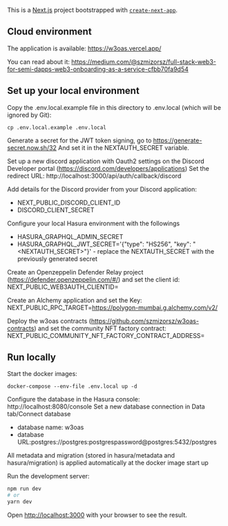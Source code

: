 This is a [Next.js](https://nextjs.org/) project bootstrapped with [`create-next-app`](https://github.com/vercel/next.js/tree/canary/packages/create-next-app).

## Cloud environment

The application is available:
https://w3oas.vercel.app/

You can read about it:
https://medium.com/@szmizorsz/full-stack-web3-for-semi-dapps-web3-onboarding-as-a-service-cfbb70fa9d54

## Set up your local environment

Copy the .env.local.example file in this directory to .env.local (which will be ignored by Git):

```
cp .env.local.example .env.local
```

Generate a secret for the JWT token signing, go to https://generate-secret.now.sh/32
And set it in the NEXTAUTH_SECRET variable.

Set up a new discord application with Oauth2 settings on the Discord Developer portal (https://discord.com/developers/applications)
Set the redirect URL:
http://localhost:3000/api/auth/callback/discord

Add details for the Discord provider from your Discord application:

- NEXT_PUBLIC_DISCORD_CLIENT_ID
- DISCORD_CLIENT_SECRET

Configure your local Hasura environment with the followings

- HASURA_GRAPHQL_ADMIN_SECRET
- HASURA_GRAPHQL_JWT_SECRET='{"type": "HS256", "key": "<NEXTAUTH_SECRET>"}' - replace the NEXTAUTH_SECRET with the previously generated secret

Create an Openzeppelin Defender Relay project (https://defender.openzeppelin.com/#/) and set the client id:
NEXT_PUBLIC_WEB3AUTH_CLIENTID=

Create an Alchemy application and set the Key:
NEXT_PUBLIC_RPC_TARGET=https://polygon-mumbai.g.alchemy.com/v2/<KEY>

Deploy the w3oas contracts (https://github.com/szmizorsz/w3oas-contracts) and set the community NFT factory contract:
NEXT_PUBLIC_COMMUNITY_NFT_FACTORY_CONTRACT_ADDRESS=

## Run locally

Start the docker images:

```
docker-compose --env-file .env.local up -d
```

Configure the database in the Hasura console:
http://localhost:8080/console
Set a new database connection in Data tab/Connect database

- database name: w3oas
- database URL:postgres://postgres:postgrespassword@postgres:5432/postgres

All metadata and migration (stored in hasura/metadata and hasura/migration) is applied automatically at the docker image start up

Run the development server:

```bash
npm run dev
# or
yarn dev
```

Open [http://localhost:3000](http://localhost:3000) with your browser to see the result.
